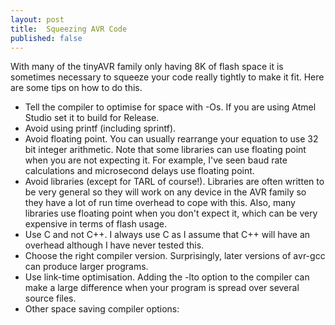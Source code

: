 ```yaml
---
layout: post
title:  Squeezing AVR Code
published: false
---
```


With many of the tinyAVR family only having 8K of flash space it is sometimes necessary to squeeze your code really tightly to make it fit. Here are some tips on how to do this.

* Tell the compiler to optimise for space with -Os. If you are using Atmel Studio set it to build for Release.
* Avoid using printf (including sprintf).
* Avoid floating point. You can usually rearrange your equation to use 32 bit integer arithmetic. Note that some libraries can use floating point when you are not expecting it.
For example, I've seen baud rate calculations and microsecond delays use floating point.
* Avoid libraries (except for TARL of course!). Libraries are often written to be very general so they will work on any device in the AVR family so they have a lot of run time
overhead to cope with this. Also, many libraries use floating point when you don't expect it, which can be very expensive in terms of flash usage.
* Use C and not C++. I always use C as I assume that C++ will have an overhead although I have never tested this.
* Choose the right compiler version. Surprisingly, later versions of avr-gcc can produce larger programs.
* Use link-time optimisation. Adding the -lto option to the compiler can make a large difference when your program is spread over several source files.
* Other space saving compiler options: 
